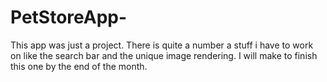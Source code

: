 # PetStoreApp-
This app was just a project. There is quite a number a stuff i have to work on like the search bar and the unique image rendering. I will make to finish this one by the end of the month.  
